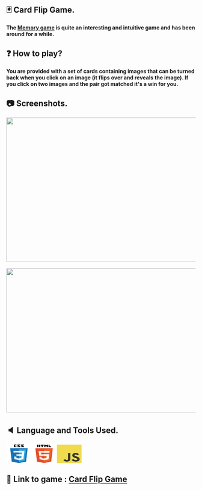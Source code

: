 ## 🃏 Card Flip Game.

**The [Memory game]( https://anshika1806.github.io/CardFlip_Game/) is quite an interesting and intuitive game and has been around for a while.** 

## ❓ How to play?
**You are provided with a set of cards containing images that can be turned back when you click on an image (it flips over and reveals the image). If you click on two images and the pair got matched it's a win for you.**

## 📷 Screenshots.
<p align= "center"><img src="https://user-images.githubusercontent.com/51874681/136136943-a11c20e2-61bc-4c36-acd5-dcea115beb91.PNG" width="683" height="384"></p>

<p align= "center"><img src="https://user-images.githubusercontent.com/51874681/136136948-42b12a9c-fb05-48f3-9db2-45fb471a217a.PNG" width="683" height="384"></p>

## 🔈 Language and Tools Used.
<img align="center" src="https://raw.githubusercontent.com/devicons/devicon/master/icons/css3/css3-original-wordmark.svg" alt="CSS" height="50" width="67"/><img align="center" src="https://raw.githubusercontent.com/devicons/devicon/master/icons/html5/html5-original-wordmark.svg" alt="HTML" height="50" width="67"/><img align="center" src="https://raw.githubusercontent.com/devicons/devicon/master/icons/javascript/javascript-original.svg" alt="CSS" height="50" width="67"/>

## 🔗 Link to game : [Card Flip Game](https://anshika1806.github.io/CardFlip_Game/) 

